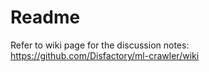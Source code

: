 # Readme

Refer to wiki page for the discussion notes: https://github.com/Disfactory/ml-crawler/wiki
